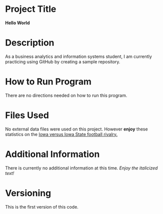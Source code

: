 
# Project Title
**Hello World**
# Description
As a business analytics and information systems student, I am currently practicing using GitHub by creating a sample repository. 
# How to Run Program
There are no directions needed on how to run this program. 
# Files Used
No external data files were used on this project. However **enjoy** these statistics on the [Iowa versus Iowa State football rivalry.](http://www.winsipedia.com/iowa/vs/iowa-state)
# Additional Information
There is currently no additional information at this time. *Enjoy the italicized text!*
# Versioning
This is the first version of this code. 
